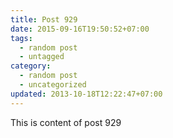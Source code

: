 ```yaml
---
title: Post 929
date: 2015-09-16T19:50:52+07:00
tags:
  - random post
  - untagged
category:
  - random post
  - uncategorized
updated: 2013-10-18T12:22:47+07:00
---
```

This is content of post 929